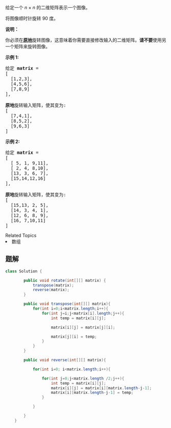 <p>给定一个 <em>n&nbsp;</em>&times;&nbsp;<em>n</em> 的二维矩阵表示一个图像。</p>

<p>将图像顺时针旋转 90 度。</p>

<p><strong>说明：</strong></p>

<p>你必须在<strong><a href="https://baike.baidu.com/item/%E5%8E%9F%E5%9C%B0%E7%AE%97%E6%B3%95" target="_blank">原地</a></strong>旋转图像，这意味着你需要直接修改输入的二维矩阵。<strong>请不要</strong>使用另一个矩阵来旋转图像。</p>

<p><strong>示例 1:</strong></p>

<pre>给定 <strong>matrix</strong> = 
[
  [1,2,3],
  [4,5,6],
  [7,8,9]
],

<strong>原地</strong>旋转输入矩阵，使其变为:
[
  [7,4,1],
  [8,5,2],
  [9,6,3]
]
</pre>

<p><strong>示例 2:</strong></p>

<pre>给定 <strong>matrix</strong> =
[
  [ 5, 1, 9,11],
  [ 2, 4, 8,10],
  [13, 3, 6, 7],
  [15,14,12,16]
], 

<strong>原地</strong>旋转输入矩阵，使其变为:
[
  [15,13, 2, 5],
  [14, 3, 4, 1],
  [12, 6, 8, 9],
  [16, 7,10,11]
]
</pre>
<div><div>Related Topics</div><div><li>数组</li></div></div>

## 题解

```java
class Solution {

        public void rotate(int[][] matrix) {
            transpose(matrix);
            reverse(matrix);
        }

        public void transpose(int[][] matrix){
            for(int i=0;i<matrix.length;i++){
                for(int j=i;j<matrix[i].length;j++){
                    int temp = matrix[i][j];

                    matrix[i][j] = matrix[j][i];

                    matrix[j][i] = temp;
                }
            }
        }

        public void reverse(int[][] matrix){

            for(int i=0; i<matrix.length;i++){

                for(int j=0;j<matrix.length /2;j++){
                    int temp = matrix[i][j];
                    matrix[i][j] = matrix[i][matrix.length-j-1];
                    matrix[i][matrix.length-j-1] = temp;
                }

            }

        }
    }
```